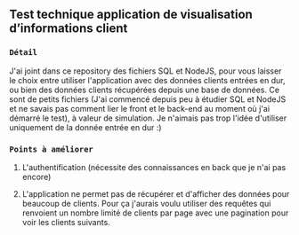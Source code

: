 
## Test technique application de visualisation d’informations client

### `Détail`

J'ai joint dans ce repository des fichiers SQL et NodeJS, pour vous laisser le choix entre utiliser l'application avec des données clients entrées en dur, ou bien des données clients récupérées depuis une base de données. Ce sont de petits fichiers (J'ai commencé depuis peu à étudier SQL et NodeJS et ne savais pas comment lier le front et le back-end au moment où j'ai démarré le test), à valeur de simulation. Je n'aimais pas trop l'idée d'utiliser uniquement de la donnée entrée en dur :)

### `Points à améliorer`

1) L'authentification (nécessite des connaissances en back que je n'ai pas encore)

2) L'application ne permet pas de récupérer et d'afficher des données pour beaucoup de clients. Pour ça j'aurais voulu utiliser des requêtes qui renvoient un nombre limité de clients par page avec une pagination pour voir les clients suivants.


